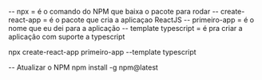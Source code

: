 -- npx = é o comando do NPM que baixa o pacote para rodar
-- create-react-app = é o pacote que cria a aplicaçao ReactJS
-- primeiro-app = é o nome que eu dei para a aplicação
-- template typescript = é pra criar a aplicação com suporte a typescript

npx create-react-app primeiro-app --template typescript

-- Atualizar o NPM
npm install -g npm@latest